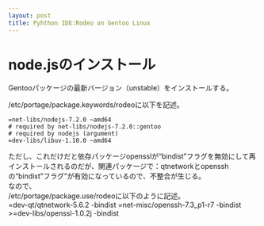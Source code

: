 ```yaml
---
layout: post
title: Pyhthon IDE:Rodeo on Gentoo Linux
---
```


node.jsのインストール
=
Gentooパッケージの最新バージョン（unstable）をインストールする。  

/etc/portage/package.keywords/rodeoに以下を記述。  

    =net-libs/nodejs-7.2.0 ~amd64  
    # required by net-libs/nodejs-7.2.0::gentoo  
    # required by nodejs (argument)  
    =dev-libs/libuv-1.10.0 ~amd64  
    
ただし、これだけだと依存パッケージopensslが“bindist”フラグを無効にして再インストールされるのだが、関連パッケージで：qtnetworkとopensshの“bindist”フラグ”が有効になっているので、不整合が生じる。  
なので、  
/etc/portage/package.use/rodeoに以下のように記述。  
    =dev-qt/qtnetwork-5.6.2 -bindist
    =net-misc/openssh-7.3_p1-r7 -bindist
    >=dev-libs/openssl-1.0.2j -bindist
